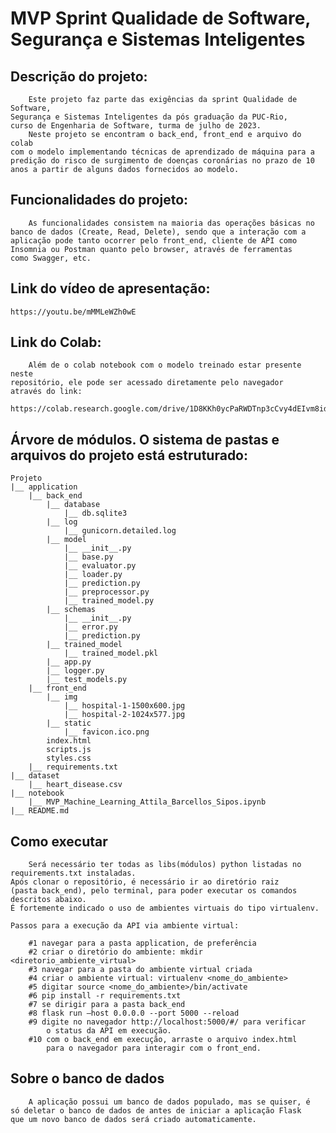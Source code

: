 # MVP Sprint Qualidade de Software, Segurança e Sistemas Inteligentes

## Descrição do projeto:
        Este projeto faz parte das exigências da sprint Qualidade de Software,
    Segurança e Sistemas Inteligentes da pós graduação da PUC-Rio,
    curso de Engenharia de Software, turma de julho de 2023.
        Neste projeto se encontram o back_end, front_end e arquivo do colab
    com o modelo implementando técnicas de aprendizado de máquina para a
    predição do risco de surgimento de doenças coronárias no prazo de 10
    anos a partir de alguns dados fornecidos ao modelo.

## Funcionalidades do projeto:
        As funcionalidades consistem na maioria das operações básicas no
    banco de dados (Create, Read, Delete), sendo que a interação com a
    aplicação pode tanto ocorrer pelo front_end, cliente de API como
    Insomnia ou Postman quanto pelo browser, através de ferramentas
    como Swagger, etc.

## Link do vídeo de apresentação:

    https://youtu.be/mMMLeWZh0wE

## Link do Colab:
        Além de o colab notebook com o modelo treinado estar presente neste
    repositório, ele pode ser acessado diretamente pelo navegador
    através do link:

    https://colab.research.google.com/drive/1D8KKh0ycPaRWDTnp3cCvy4dEIvm8idgg#scrollTo=JAIp6d9w5QG8&uniqifier=1

## Árvore de módulos. O sistema de pastas e arquivos do projeto está estruturado:
    Projeto
    |__ application
        |__ back_end
            |__ database
                |__ db.sqlite3
            |__ log
                |__ gunicorn.detailed.log
            |__ model
                |__ __init__.py
                |__ base.py
                |__ evaluator.py
                |__ loader.py
                |__ prediction.py
                |__ preprocessor.py
                |__ trained_model.py
            |__ schemas
                |__ __init__.py
                |__ error.py
                |__ prediction.py
            |__ trained_model
                |__ trained_model.pkl
            |__ app.py
            |__ logger.py
            |__ test_models.py
        |__ front_end
            |__ img
                |__ hospital-1-1500x600.jpg
                |__ hospital-2-1024x577.jpg
            |__ static
                |__ favicon.ico.png
            index.html
            scripts.js
            styles.css
        |__ requirements.txt
    |__ dataset
        |__ heart_disease.csv
    |__ notebook
        |__ MVP_Machine_Learning_Attila_Barcellos_Sipos.ipynb
    |__ README.md

## Como executar
        Será necessário ter todas as libs(módulos) python listadas no
    requirements.txt instaladas.
    Após clonar o repositório, é necessário ir ao diretório raiz
    (pasta back_end), pelo terminal, para poder executar os comandos
    descritos abaixo.
    É fortemente indicado o uso de ambientes virtuais do tipo virtualenv.

    Passos para a execução da API via ambiente virtual:

        #1 navegar para a pasta application, de preferência
        #2 criar o diretório do ambiente: mkdir <diretorio_ambiente_virtual>
        #3 navegar para a pasta do ambiente virtual criada
        #4 criar o ambiente virtual: virtualenv <nome_do_ambiente>
        #5 digitar source <nome_do_ambiente>/bin/activate
        #6 pip install -r requirements.txt
        #7 se dirigir para a pasta back_end
        #8 flask run –host 0.0.0.0 --port 5000 --reload
        #9 digite no navegador http://localhost:5000/#/ para verificar
            o status da API em execução.
        #10 com o back_end em execução, arraste o arquivo index.html
            para o navegador para interagir com o front_end.

## Sobre o banco de dados
        A aplicação possui um banco de dados populado, mas se quiser, é
    só deletar o banco de dados de antes de iniciar a aplicação Flask 
    que um novo banco de dados será criado automaticamente.

